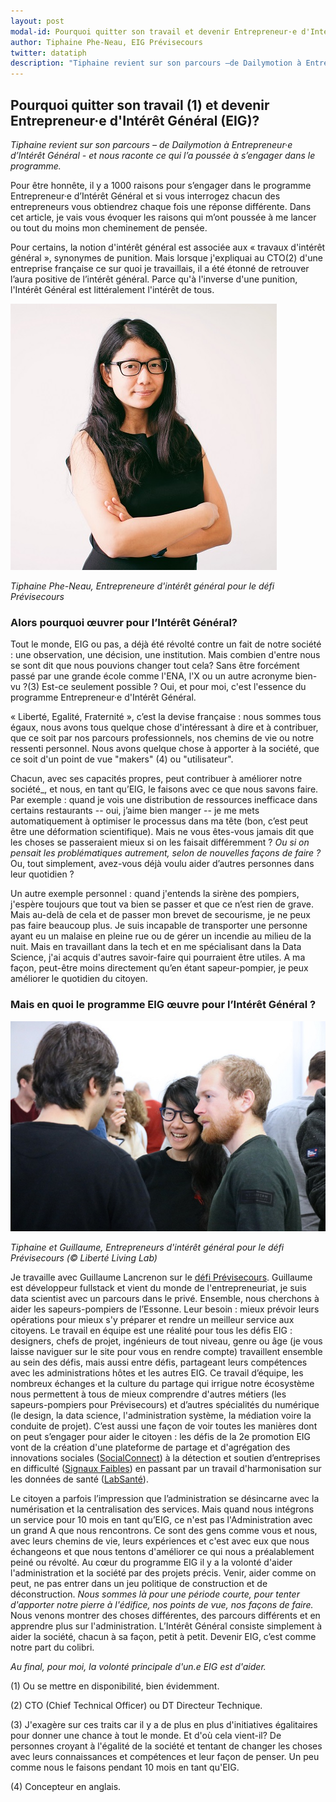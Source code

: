 ```yaml
---
layout: post
modal-id: Pourquoi quitter son travail et devenir Entrepreneur·e d'Intérêt Général (EIG)?
author: Tiphaine Phe-Neau, EIG Prévisecours
twitter: datatiph
description: "Tiphaine revient sur son parcours –de Dailymotion à Entrepreneur·e d’Intérêt Général- et nous raconte ce qui l’a poussée à s’engager dans le programme."
---
```


## Pourquoi quitter son travail (1) et devenir Entrepreneur·e d'Intérêt Général (EIG)?

_Tiphaine revient sur son parcours – de Dailymotion à Entrepreneur·e
d’Intérêt Général - et nous raconte ce qui l’a poussée à s’engager
dans le programme._

Pour être honnête, il y a 1000 raisons pour s’engager dans le
programme Entrepreneur·e d’Intérêt Général et si vous interrogez
chacun des entrepreneurs vous obtiendrez chaque fois une réponse
différente. Dans cet article, je vais vous évoquer les raisons qui
m’ont poussée à me lancer ou tout du moins mon cheminement de pensée.

Pour certains, la notion d'intérêt général est associée aux « travaux
d'intérêt général », synonymes de punition. Mais lorsque j'expliquai
au CTO(2) d'une entreprise française ce sur quoi je travaillais, il a
été étonné de retrouver l’aura positive de l’intérêt général. Parce
qu'à l'inverse d'une punition, l'Intérêt Général est littéralement
l'intérêt de tous.

![Une jeune femme se tient de trois-quart : elle a les cheveux noirs et longs, des lunettes et sourit légèrement. C'est le portrait de Tiphaine](/img/TiphainePheNeau.jpg)

_Tiphaine Phe-Neau, Entrepreneure d'intérêt général pour le défi Prévisecours_

### Alors pourquoi œuvrer pour l’Intérêt Général?

Tout le monde, EIG ou pas, a déjà été révolté contre un fait de notre
société : une observation, une décision, une institution. Mais combien
d'entre nous se sont dit que nous pouvions changer tout cela? Sans
être forcément passé par une grande école comme l'ENA, l'X ou un autre
acronyme bien-vu ?(3) Est-ce seulement possible ? Oui, et pour moi,
c'est l'essence du programme Entrepreneur·e d'Intérêt Général.

« Liberté, Egalité, Fraternité », c’est la devise française : nous
sommes tous égaux, nous avons tous quelque chose d'intéressant à dire
et à contribuer, que ce soit par nos parcours professionnels, nos
chemins de vie ou notre ressenti personnel. Nous avons quelque chose à
apporter à la société, que ce soit d'un point de vue "makers" (4) ou
"utilisateur".

Chacun, avec ses capacités propres, peut contribuer à améliorer notre
société_, et nous, en tant qu’EIG, le faisons avec ce que nous savons
faire. Par exemple : quand je vois une distribution de ressources
inefficace dans certains restaurants -- oui, j’aime bien manger -- je
me mets automatiquement à optimiser le processus dans ma tête (bon,
c’est peut être une déformation scientifique). Mais ne vous êtes-vous
jamais dit que les choses se passeraient mieux si on les faisait
différemment ? _Ou si on pensait les problématiques autrement, selon
de nouvelles façons de faire ?_ Ou, tout simplement, avez-vous déjà
voulu aider d’autres personnes dans leur quotidien ?

Un autre exemple personnel : quand j'entends la sirène des pompiers,
j'espère toujours que tout va bien se passer et que ce n’est rien de
grave. Mais au-delà de cela et de passer mon brevet de secourisme, je
ne peux pas faire beaucoup plus. Je suis incapable de transporter une
personne ayant eu un malaise en pleine rue ou de gérer un incendie au
milieu de la nuit. Mais en travaillant dans la tech et en me
spécialisant dans la Data Science, j'ai acquis d'autres savoir-faire
qui pourraient être utiles. A ma façon, peut-être moins directement
qu’en étant sapeur-pompier, je peux améliorer le quotidien du citoyen.

### Mais en quoi le programme EIG œuvre pour l’Intérêt Général ?

![Tiphaine et Guillaume, discutent avec une personne qui est de dos](/img/Tiphaine-Guillaume.jpg
) 

_Tiphaine et Guillaume, Entrepreneurs d'intérêt général pour le défi Prévisecours (© Liberté Living Lab)_

Je travaille avec Guillaume Lancrenon sur le [défi
Prévisecours](https://entrepreneur-interet-general.etalab.gouv.fr/defi/2017/09/26/previsecours/). Guillaume
est développeur fullstack et vient du monde de l'entrepreneuriat, je
suis data scientist avec un parcours dans le privé. Ensemble, nous
cherchons à aider les sapeurs-pompiers de l’Essonne. Leur besoin :
mieux prévoir leurs opérations pour mieux s'y préparer et rendre un
meilleur service aux citoyens. Le travail en équipe est une réalité
pour tous les défis EIG : designers, chefs de projet, ingénieurs de
tout niveau, genre ou âge (je vous laisse naviguer sur le site pour
vous en rendre compte) travaillent ensemble au sein des défis, mais
aussi entre défis, partageant leurs compétences avec les
administrations hôtes et les autres EIG. Ce travail d’équipe, les
nombreux échanges et la culture du partage qui irrigue notre
écosystème nous permettent à tous de mieux comprendre d'autres métiers
(les sapeurs-pompiers pour Prévisecours) et d’autres spécialités du
numérique (le design, la data science, l'administration système, la
médiation voire la conduite de projet). C’est aussi une façon de voir
toutes les manières dont on peut s’engager pour aider le citoyen : les
défis de la 2e promotion EIG vont de la création d'une plateforme de
partage et d'agrégation des innovations sociales
([SocialConnect](https://entrepreneur-interet-general.etalab.gouv.fr/defi/2017/09/26/socialconnect/))
à la détection et soutien d’entreprises en difficulté ([Signaux
Faibles](https://entrepreneur-interet-general.etalab.gouv.fr/defi/2017/09/26/signauxfaibles/))
en passant par un travail d'harmonisation sur les données de santé
([LabSanté](https://entrepreneur-interet-general.etalab.gouv.fr/defi/2017/09/26/labsante/)).

Le citoyen a parfois l’impression que l’administration se désincarne
avec la numérisation et la centralisation des services. Mais quand
nous intégrons un service pour 10 mois en tant qu’EIG, ce n'est pas
l'Administration avec un grand A que nous rencontrons. Ce sont des
gens comme vous et nous, avec leurs chemins de vie, leurs expériences
et c'est avec eux que nous échangeons et que nous tentons d'améliorer
ce qui nous a préalablement peiné ou révolté. Au cœur du programme EIG
il y a la volonté d'aider l'administration et la société par des
projets précis. Venir, aider comme on peut, ne pas entrer dans un jeu
politique de construction et de déconstruction. _Nous sommes là pour
une période courte, pour tenter d'apporter notre pierre à l'édifice,
nos points de vue, nos façons de faire._ Nous venons montrer des
choses différentes, des parcours différents et en apprendre plus sur
l'administration. L’Intérêt Général consiste simplement à aider la
société, chacun à sa façon, petit à petit. Devenir EIG, c’est comme
notre part du colibri.

_Au final, pour moi, la volonté principale d'un.e EIG est d'aider._

(1) Ou se mettre en disponibilité, bien évidemment.

(2) CTO (Chief Technical Officer) ou DT Directeur Technique.

(3) J'exagère sur ces traits car il y a de plus en plus d'initiatives
égalitaires pour donner une chance à tout le monde. Et d'où cela
vient-il? De personnes croyant à l'égalité de la société et tentant de
changer les choses avec leurs connaissances et compétences et leur
façon de penser. Un peu comme nous le faisons pendant 10 mois en tant
qu'EIG.

(4) Concepteur en anglais.
